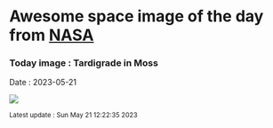
# Awesome space image of the day from [NASA](https://api.nasa.gov/)

### Today image : Tardigrade in Moss
Date : 2023-05-21

![](https://apod.nasa.gov/apod/image/2305/tardigrade_eyeofscience_960.jpg)

<small>Latest update : Sun May 21 12:22:35 2023</small>
        